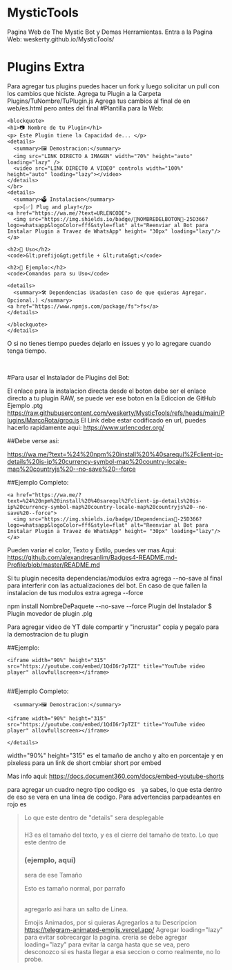 # MysticTools
Pagina Web de The Mystic Bot y Demas Herramientas.
Entra a la Pagina Web: weskerty.github.io/MysticTools/


# Plugins Extra 
Para agregar tus plugins puedes hacer un fork y luego solicitar un pull con los cambios que hiciste.
Agrega tu Plugin a la Carpeta Plugins/TuNombre/TuPlugin.js
Agrega tus cambios al final de en web/es.html pero antes del </div> final 
#Plantilla para la Web:

```
<blockquote>	
<h1>📷 Nombre de tu Plugin</h1>
<p> Este Plugin tiene la Capacidad de... </p>
<details>
  <summary>🖼️ Demostracion:</summary>
  <img src="LINK DIRECTO A IMAGEN" width="70%" height="auto" loading="lazy" />
  <video src="LINK DIRECTO A VIDEO" controls width="100%" height="auto" loading="lazy"></video>
</details>
</br>
<details>
  <summary>🗳️ Instalacion</summary>
  <p>[✅] Plug and play!</p>
<a href="https://wa.me/?text=URLENCODE">
  <img src="https://img.shields.io/badge/💾NOMBREDELBOTON💾-25D366?logo=whatsapp&logoColor=fff&style=flat" alt="Reenviar al Bot para Instalar Plugin a Travez de WhatsApp" height= "30px" loading="lazy"/>
</a>

<h2>👀 Uso</h2>
<code>&lt;prefijo&gt;getfile + &lt;ruta&gt;</code>

<h2>📝 Ejemplo:</h2>
<code>Comandos para su Uso</code>

<details>
  <summary>🛠️ Dependencias Usadas(en caso de que quieras Agregar. Opcional.) </summary>
<a href="https://www.npmjs.com/package/fs">fs</a>
</details>

</blockquote>
</details>
```

O si no tienes tiempo puedes dejarlo en issues y yo lo agregare cuando tenga tiempo.




</br>








#Para usar el Instalador de Plugins del Bot:

El enlace para la instalacion directa desde el boton debe ser el enlace directo a tu plugin RAW, se puede ver ese boton en la Ediccion de GitHub
Ejemplo .ptg https://raw.githubusercontent.com/weskerty/MysticTools/refs/heads/main/Plugins/MarcoRota/groq.js
El Link debe estar codificado en url, puedes hacerlo rapidamente aqui: https://www.urlencoder.org/

##Debe verse asi:

https://wa.me/?text=%24%20npm%20install%20%40sarequl%2Fclient-ip-details%20is-ip%20currency-symbol-map%20country-locale-map%20countryjs%20--no-save%20--force

##Ejemplo Completo:

```
<a href="https://wa.me/?text=%24%20npm%20install%20%40sarequl%2Fclient-ip-details%20is-ip%20currency-symbol-map%20country-locale-map%20countryjs%20--no-save%20--force">
  <img src="https://img.shields.io/badge/1Dependencias🔩-25D366?logo=whatsapp&logoColor=fff&style=flat" alt="Reenviar al Bot para Instalar Plugin a Travez de WhatsApp" height= "30px" loading="lazy"/>
</a>

```

Pueden variar el color, Texto y Estilo, puedes ver mas Aqui: https://github.com/alexandresanlim/Badges4-README.md-Profile/blob/master/README.md

Si tu plugin necesita dependencias/modulos extra agrega --no-save al final para interferir con las actualizaciones del bot.
En caso de que fallen la instalacion de tus modulos extra agrega --force

npm install NombreDePaquete --no-save --force
Plugin del Instalador $ 
Plugin movedor de plugin .plg 

Para agregar video de YT dale compartir y "incrustar"
copia y pegalo para la demostracion de tu plugin

##Ejemplo:

```	
<iframe width="90%" height="315" src="https://youtube.com/embed/1QdI6r7pTZI" title="YouTube video player" allowfullscreen></iframe>
	
```

##Ejemplo Completo:
```
  <summary>🖼️ Demostracion:</summary>
	
<iframe width="90%" height="315" src="https://youtube.com/embed/1QdI6r7pTZI" title="YouTube video player" allowfullscreen></iframe>
	
</details>
```
width="90%" height="315" es el tamaño de ancho y alto en porcentaje y en pixeless 
para un link de short cmbiar short por embed

Mas info aqui:
https://docs.document360.com/docs/embed-youtube-shorts


para agregar un cuadro negro tipo codigo es <code> </code> ya sabes, lo que esta dentro de eso se vera en una linea de codigo.
Para advertencias parpadeantes en rojo es </blockquote> <blockquote> 

Lo que este dentro de "details" sera desplegable
<h3> </h3>
H3 es el tamaño del texto, y </h3> es el cierre del tamaño de texto. Lo que este dentro de <h3> (ejemplo, aqui) </h3> sera de ese Tamaño
</p> Esto es tamaño normal, por parrafo <p>
</br> agregarlo asi hara un salto de Linea.


Emojis Animados, por si quieras Agregarlos a tu Descripcion 
https://telegram-animated-emojis.vercel.app/
Agregar loading="lazy"  para evitar sobrecargar la pagina.
creria se debe agregar loading="lazy" para evitar la carga hasta que se vea, pero desconozco si es hasta llegar a esa seccion o como realmente, no lo probe.
